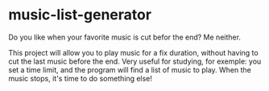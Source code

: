 # music-list-generator

   Do you like when your favorite music is cut befor the end? Me neither.

   This project will allow you to play music for a fix duration, without having to cut the last music before the end. Very useful for studying, for exemple: you set a time limit, and the program will find a list of music to play. When the music stops, it's time to do something else!
